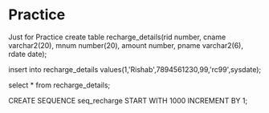 # Practice
Just for Practice
create table recharge_details(rid number, cname varchar2(20),
mnum number(20), amount number, pname varchar2(6), rdate date);
 
insert into recharge_details values(1,'Rishab',7894561230,99,'rc99',sysdate);

 select * from recharge_details;
 
 CREATE SEQUENCE seq_recharge
 START WITH 1000
 INCREMENT BY 1;
 

